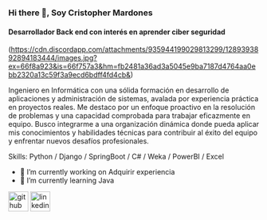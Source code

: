 ### Hi there 👋, Soy Cristopher Mardones
#### Desarrollador Back end con interés en aprender ciber seguridad
(https://cdn.discordapp.com/attachments/935944199029813299/1289393892894183444/images.jpg?ex=66f8a923&is=66f757a3&hm=fb2481a36ad3a5045e9ba7187d4764aa0ebb2320a13c59f3a9ecd6bdff4fd4cb&)


Ingeniero en Informática con una sólida formación en desarrollo de aplicaciones y administración de sistemas, avalada por experiencia práctica en proyectos reales. Me destaco por un enfoque proactivo en la resolución de problemas y una capacidad comprobada para trabajar eficazmente en equipo. Busco integrarme a una organización dinámica donde pueda aplicar mis conocimientos y habilidades técnicas para contribuir al éxito del equipo y enfrentar nuevos desafíos profesionales.

Skills: Python / Django / SpringBoot / C# / Weka / PowerBI / Excel 

- 🔭 I’m currently working on Adquirir experiencia 
- 🌱 I’m currently learning Java 


[<img src='https://cdn.jsdelivr.net/npm/simple-icons@3.0.1/icons/github.svg' alt='github' height='40'>](https://github.com/Shadowcrys)  [<img src='https://cdn.jsdelivr.net/npm/simple-icons@3.0.1/icons/linkedin.svg' alt='linkedin' height='40'>](https://www.linkedin.com/in/cristopher-mardones-a602a4245/)  




